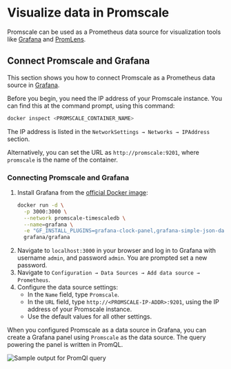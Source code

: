 # Visualize data in Promscale
Promscale can be used as a Prometheus data source for visualization tools like
[Grafana][grafana-homepage] and [PromLens][promlens-homepage].

## Connect Promscale and Grafana
This section shows you how to connect Promscale as a Prometheus data source in
[Grafana][grafana-homepage].

Before you begin, you need the IP address of your Promscale instance. You can
find this at the command prompt, using this command:
```bash
docker inspect <PROMSCALE_CONTAINER_NAME>
```

The IP address is listed in the `NetworkSettings → Networks → IPAddress`
section.

Alternatively, you can set the URL as `http://promscale:9201`, where `promscale` is the name of the container.

<procedure>

### Connecting Promscale and Grafana
1.  Install Grafana from the [official Docker image][grafana-docker]:
    ``` bash
    docker run -d \
      -p 3000:3000 \
      --network promscale-timescaledb \
      --name=grafana \
      -e "GF_INSTALL_PLUGINS=grafana-clock-panel,grafana-simple-json-datasource" \
      grafana/grafana
    ```
1.  Navigate to `localhost:3000` in your browser and log in to Grafana with
    username `admin`, and password `admin`. You are prompted set a new password.
1.  Navigate to `Configuration → Data Sources → Add data source → Prometheus`.
1.  Configure the data source settings:
    *   In the `Name` field, type `Promscale`.
    *   In the `URL` field, type `http://<PROMSCALE-IP-ADDR>:9201`, using the IP
        address of your Promscale instance.
    *   Use the default values for all other settings.

</procedure>

When you configured Promscale as a data source in Grafana, you can create a
Grafana panel using `Promscale` as the data source. The query powering the panel
is written in PromQL.

<img class="main-content__illustration" src="https://s3.amazonaws.com/assets.timescale.com/images/misc/getting-started-with-promscale-grafana-dashboard.png" alt="Sample output for PromQl query"/>

[grafana-homepage]:https://grafana.com
[promlens-homepage]: https://promlens.com
[grafana-docker]: https://grafana.com/docs/grafana/latest/installation/docker/#install-official-and-community-grafana-plugins
